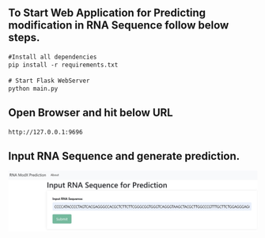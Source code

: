 ## To Start Web Application for Predicting modification in RNA Sequence follow below steps.

```
#Install all dependencies
pip install -r requirements.txt

# Start Flask WebServer 
python main.py
``` 

## Open Browser and hit below URL

```
http://127.0.0.1:9696
```

## Input RNA Sequence and generate prediction.

![alt text](images/TestWebsite.jpg)
